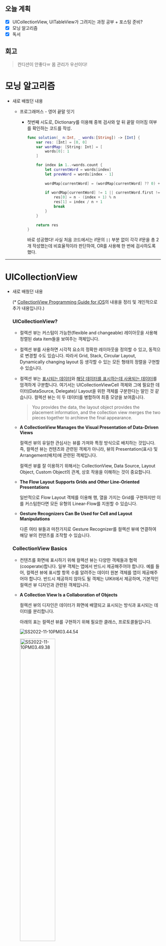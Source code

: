 ## 오늘 계획

- [x] UICollectionView, UITableView가 그려지는 과정 공부 + 포스팅 준비?
- [x] 모닝 알고리즘
- [x] 독서

## 회고

> 컨디션이 안좋다ㅠ 몸 관리가 우선이다!

# 모닝 알고리즘

- 새로 배웠던 내용

    -   프로그래머스 - 영어 끝말 잇기

        -   첫번째 시도로, Dictionary를 이용해 중복 검사와 앞 뒤 끝말 이어짐 여부를 확인하는 코드를 작성.

            ```swift
            func solution(_ n:Int, _ words:[String]) -> [Int] {
                var res: [Int] = [0, 0]
                var wordMap: [String: Int] = [
                    words[0]: 1
                ]
            
                for index in 1..<words.count {
                    let currentWord = words[index]
                    let prevWord = words[index - 1]
                    
                    wordMap[currentWord] = (wordMap[currentWord] ?? 0) + 1
                    
                    if wordMap[currentWord] != 1 || currentWord.first != prevWord.last {
                        res[0] = n - (index + 1) % n
                        res[1] = index / n + 1
                        break
                    }
                }
                
                return res
            }
            ```

            바로 성공했다! 사실 처음 코드에서는 if문의 `||` 부분 없이 각각 if문을 총 2개 작성했는데 비효율적이라 판단하여, OR를 사용해 한 번에 검사하도록 했다.

    


---

# UICollectionView

* 새로 배웠던 내용

    (\* [CollectionView Programming Guide for iOS](https://developer.apple.com/library/archive/documentation/WindowsViews/Conceptual/CollectionViewPGforIOS/Introduction/Introduction.html#//apple_ref/doc/uid/TP40012334-CH1-SW1)의 내용을 정리 및 개인적으로 추가 내용입니다.)

    ### UICollectionView?

    -   컬렉션 뷰는 커스텀이 가능한(flexible and changeable) 레이아웃을 사용해 정렬된 data item들을 보여주는 객체입니다.

    -   컬렉션 뷰를 사용하면 시각적 요소의 정확한 레이아웃을 정의할 수 있고, 동적으로 변경할 수도 있습니다. 
        따라서 Grid, Stack, Circular Layout, Dynamically changing layout 등 생각할 수 있는 모든 형태의 정렬을 구현할 수 있습니다.

    -   컬렉션 뷰는 <u>표시되는 데이터</u>와 <u>해당 데이터를 표시하는데 사용되는 데이터</u>를 엄격하게 구분합니다.
        여기서는 UICollectionViewCell 객체와 그에 필요한 데이터(DataSource, Delegate)/ Layout을 위한 객체를 구분한다는 말인 것 같습니다.
        컬렉션 뷰는 이 두 데이터를 병합하여 최종 모양을 보여줍니다.

        >   You provides the data, the layout object provides the placement information, and the collection view merges the two pieces together to archieve the final appearance.

    -   **A CollectionView Manages the Visual  Presentation of Data-Driven Views**

        컬렉션 뷰의 유일한 관심사는 뷰를 가져와 특정 방식으로 배치하는 것입니다. 즉, 컬렉션 뷰는 컨텐츠와 관련된 객체가 아니라, 뷰의 Presentation(표시) 및 Arrangement(배치)에 관련된 객체입니다.

        컬렉션 뷰를 잘 이용하기 위해서는 CollectionView, Data Source, Layout Object, Custom Object의 관계, 상호 작용을 이해하는 것이 중요합니다.

    -   **The Flow Layout Supports Grids and Other Line-Oriented Presentations**

        일반적으로 Flow Layout 객체를 이용해 행, 열을 가지는 Grid를 구현하지만 이를 커스텀한다면 모든 유형의 Linear-Flow를 지원할 수 있습니다.

    -   **Gesture Recognizers Can Be Used for Cell and Layout Manipulations**

        다른 여타 뷰들과 마찬가지로 Gesture Recognizer를 컬렉션 뷰에 연결하여 해당 뷰의 컨텐츠를 조작할 수 있습니다.

    

    ### CollectionView Basics

    -   컨텐츠를 화면에 표시하기 위해 컬렉션 뷰는 다양한 객체들과 협력(cooperate)합니다.
        일부 객체는 앱에서 반드시 제공해주어야 합니다. 예를 들어, 컬렉션 뷰에 표시할 항목 수를 알려주는 데이터 원본 객체를 앱이 제공해주어야 합니다.
        반드시 제공하지 않아도 될 객체는 UIKit에서 제공하며, 기본적인 컬렉션 뷰 디자인과 관련된 객체입니다.

    -   **A Collection View Is a Collaboration of Objects**

        컬렉션 뷰의 디자인은 데이터가 화면에 배열되고 표시되는 방식과 표시되는 데이터를 분리합니다.

        아래의 표는 컬렉션 뷰를 구현하기 위해 필요한 클래스, 프로토콜들입니다.

        ![SS2022-11-10PM03.44.54](https://raw.githubusercontent.com/Hansolkkim/Image-Upload/forUpload/img/202211101545160.jpg)

        <img src="https://raw.githubusercontent.com/Hansolkkim/Image-Upload/forUpload/img/202211101549441.jpg" alt="SS2022-11-10PM03.49.38" width="50%;" />

        위의 그림은 컬렉션 뷰와 연결된 핵심 객체들 간의 관계를 보여줍니다.

        컬렉션 뷰는 DataSource에서 표시할 셀에 대한 데이터를 가져옵니다.
        **DataSource와 Delegate 객체**는 Cell Selection, Highlighting 등을 포함하는 컨텐츠를 관리하는 역할을 합니다. 앞서 두 번이나 강조한, <u>표시되는 데이터를 관리</u>하는 객체입니다.

        **Layout 객체**는 Cell들이 속하는 위치를 결정하고 그 정보를 Layout Attribute 객체 형태로 컬렉션 뷰에 알려줍니다.

        그런 다음 컬렉션 뷰는 레이아웃 정보를 실제 셀과 병합하여 최종 Visual Presentation을 결정합니다.

        >   해당 과정을 확인하기 위해 커스텀 컬렉션뷰를 작성해 어떤 순서로 컬렉션 뷰가 그려지는지 확인해봤습니다.
        >
        >   ![SS2022-11-10PM04.59.20](https://raw.githubusercontent.com/Hansolkkim/Image-Upload/forUpload/img/202211101659004.jpg)
        >
        >   1.   가장 먼저 Layout 객체의 `prepare()` 메소드가 호출됩니다.
        >        해당 메소드는 Layout 객체에게 현재 레이아웃을 업데이트하도록 하는 메소드입니다. (레이아웃 업데이트는 컬렉션 뷰가 컨텐츠를 처음 표시할 때와 뷰의 변경으로 인해 레이아웃이 무효화될 때 발생합니다.)
        >        레이아웃을 업데이트할 때마다 컬렉션 뷰는 `prepare()` 를 호출해 Layout 객체에 이후 레이아웃 작업을 준비하도록 합니다.
        >        이 메서드의 기본 구현은 아무 작업이 없고, 커스텀 레이아웃을 위해 overriding하여 데이터 구조를 설정하거나 레이아웃을 수행하는데 필요한 초기 계산을 수행하도록 하는 역할을 합니다. (컬렉션 뷰의 사이즈, item의 위치를 결정하기 위한 초기 계산 등을 수행한다고 합니다.)
        >
        >        [[UICollectionView를 이용한 LINE iOS 대화방 리팩토링]](https://engineering.linecorp.com/ko/blog/ios-refactoring-uicollectionview-1/) 포스팅에서 확인해보면, 아래와 같이 prepare 함수를 활용했음을 확인할 수 있었습니다.
        >
        >        >   UICollectionViewLayout의 prepare() 함수에서는 UICollectionView에 표시되는 전체 크기를 계산하고 각 셀의 레이아웃 속성을 미리 계산하여 메모리에 적재한 뒤 유지합니다.
        >        >   레이아웃의 데이터 구조를 설계할 때는, UICollectionView에서 특정 화면 영역이나 특정 IndexPath에 대한 레이아웃 속성을 요청할 때 빠르게 응답할 수 있도록 설계하는 것이 중요합니다.
        >        >   내부적으로 Dictionary나 Array 등을 활용하여 최대한 빠르게 응답할 수 있도록 설계했습니다.
        >
        >   2.   그 다음 Data Source 객체의 `numberOfItemsInSection` 관련 메소드가 호출됩니다.
        >        섹션마다 몇 개의 item이 필요한지 확인하기 위한 메소드인데, 이는 Layout의 ContentSize를 결정하여 `collectionViewContentSize` 프로퍼티를 결정하기 위해서 호출됩니다. (ContentSize는 ScrollView에서 스크롤하기 위한 contents의 전체 크기를 위해 필요한 값입니다.)
        >        collectionViewContentSize를 알기 위해 item 개수만이 필요한 것은 아니지만, 현재 collectionView를 정의하는 코드에서 itemSize를 결정해주었기 때문에 그 이후의 작업이 진행되었습니다.
        >        itemSize를 결정하는 방법에는 `Layout.itemSize = ...`과 같이 Layout 객체에 직접 정해주는 방법도 있지만 `UICollectionViewDelegateFlowLayout` 프로토콜의 `sizeForItem` 관련 메소드를 통해 설정해주는 방법도 있습니다. 
        >        하지만 이 방법은 Cell마다 Size가 다를 경우에 필요한 방법입니다. ContentSize를 구하는 과정에서 모든 Cell마다 `sizeForItem` 메소드를 호출하기 때문에 비효율적이기 때문입니다.
        >        따라서 Cell이 모두 같은 Size라면 앞서 말한 첫 번째 방법을 사용하는 것이 효율적이라고 합니다.
        >
        >   3.   그 다음 앞서 말했던 Layout 객체의 ContentSize 결정을 위한 `collectionViewContentSize` 프로퍼티의 결정이 이루어집니다.
        >
        >   4.   그 이후에 Layout 객체에서 `layoutAttributesForElements` 메소드를 이용해 각각의 Element 마다 필요한 Attribute를 생성해줍니다.
        >
        >   5.   그리고 Data Source 객체에서 Cell에 표시될 데이터 결정을 위해 `cellForItemAt` 메소드를 호출합니다.

    -   **Reusable Views Improve Performance**

        컬렉션 뷰는 **효율성**를 개선하기 위해 뷰의 **Recycling Program**을 사용합니다.
        뷰가 화면에서 벗어나면 뷰에서 제거되고 (삭제되지는 않고) 재사용 큐에 배치됩니다.
        새 컨텐츠가 스크롤되어 화면에 나타나면 재사용 큐에 있던 뷰가 큐에서 빠져나와 새 컨텐츠가 되어 그 용도가 변경됩니다.

        이런 **Recycling**을 위해 컬렉션 뷰에 의해 표시되는 모든 뷰들은 `UICollectionReusableView`클래스의 자식 클래스여야 합니다.

        컬렉션 뷰는 Cell, Supplementary View, Decoration View 세 종류의 ReusableView를 제공합니다. (각 용도는 [해당 사이트](https://developer.apple.com/library/archive/documentation/WindowsViews/Conceptual/CollectionViewPGforIOS/CollectionViewBasics/CollectionViewBasics.html#//apple_ref/doc/uid/TP40012334-CH2-SW1)에서 참고하면 될 것 같습니다!)

        컬렉션 뷰는 테이블 뷰와는 다르게 Data Source에서 제공하는 Cell, Supplementary Views의 특정 스타일을 사용하지 않습니다.
        대신 기본 Reusable View Class는 수정할 수 있는 빈 캔버스와 같습니다. 이를 사용하여 뷰 계층 구조를 만들든, 이미지를 표시하든, 컨텐츠를 동적으로 그릴 수 있습니다.

        DataSource 객체는 연결된 컬렉션 뷰에서 사용하는 Cell, Supplementary View를 제공하는 역할을 하지만 뷰를 직접 생성하지는 않고, 뷰를 요청하면, 데이터 소스는 컬렉션 뷰의 메서드를 사용하여 원하는 유형의 뷰를 큐에서 빼와서 구성하도록 합니다.

    -   **The Layout Object Controls the Visual Presentation**

        Layout 객체는 컬렉션 뷰 내에서 item의 배치 및 시각적 스타일을 결정하는 단독 책임을 갖습니다.
        DataSource 객체가 뷰와 실제 컨텐츠를 제공하지만, Layout 객체는 해당 뷰의 크기, 위치 및 기타 모양 관련 속성을 결정합니다.
        이런 책임 분리 덕분에 데이터 객체를 변경하지 않고도 레이아웃을 동적으로 변경할 수 있습니다.

        컬렉션 뷰에서 사용하는 Layout 객체는 실제로 해당 뷰를 소유하지 않기 때문에 관리하는 뷰를 직접적으로(directly) 건드리지 않습니다.
        대신 컬렉션 뷰에서 Cell, Supplementary View, Decoration View의 위치, 크기 및 시각적 모양을 describe하는 attributes를 생성합니다.
        그런 다음 attributes를 실제 뷰 객체에 적용하는 것은 컬렉션 뷰의 책임입니다.
        <img src="https://raw.githubusercontent.com/Hansolkkim/Image-Upload/forUpload/img/202211101621787.jpg" alt="SS2022-11-10PM04.21.36" style="zoom:50%;" />

        위의 그림은 수직 방향 스크롤의 컬렉션 뷰에서 Flow Layout 객체가 Cell, Supplementary View를 정렬하는 방법을 보여줍니다.
        수직 방향 스크롤 Flow Layout에서 컨텐츠 영역의 Width는 고정된 상태로 유지되고, Height는 컨텐츠를 수용할 수 있도록 커집니다.
        면적을 계산하기 위해 Layout 객체는 뷰와 Cell을 한 번에 하나씩 배치하고 각각에 가장 적합한 위치를 선택합니다. (참고로 Flow Layout에서는 Cell, Supplementary View의 크기는 Layout 객체나 Delegate를 통해 속성으로 지정됩니다.)

        Layout 객체는 뷰의 크기나 위치 그 이상을 제어할 수 있습니다. Transparency, 3D 공간에서의 변형, 다른 뷰들과 겹쳐 보이도록 하는 등의 여러 뷰 관련 속성을 지정할 수 있습니다

    

    ### Designing Your Data Source and Delegate

    -   모든 컬렉션 뷰는 **Data Source** 객체를 가지고 있습니다.
        Data Source 객체는 앱이 보여주려고 하는 컨텐츠 그 자체입니다. 
        Data Source는 앱 데이터 모델로부터 만들어진 객체일 수도, 혹은 컬렉션 뷰 컨트롤러일 수도 있습니다. Data Source에 대한 유일한 Requirement는, 그것이 컬렉션 뷰에 필요한 정보를 제공할 수 있어야 한다는 것입니다.
        (여기서 정보란, 얼마나 많은 item이 있는지 또는 그 item들을 보여줄 때 어떤 뷰들을 사용하는지에 대한 정보 등을 의미합니다.)
    -   **Delegate** 객체는 필수는 아니지만 존재하는 것이 권장되는 객체입니다.
        Delegate 객체는 컬렉션 뷰를 통해 컨텐츠를 보여주는 것과 상호 작용과 관련된 측면을 관리하는 객체입니다.

    #### The Data Source Manages Your Content

    -   Data Source 객체는 컬렉션 뷰를 사용해 표시하는 컨텐츠를 관리하는 객체입니다.
        Data Source  객체는 지원해야 하는 기본 behavior 및 methods를 정의하는  `UICollectionViewDataSource` 프로토콜을 준수해야 합니다.
        Data Source의 역할은 다음 질문에 대한 답변을 컬렉션 뷰에 제공하는 것입니다.
        1.   몇 개의 Section을 컬렉션 뷰가 포함하나?
        2.   주어진 Section에 대해서 Section은 몇 개의 item을 포함하나?
        3.   주어진 Section이나 Item에 대해서 대응하는 컨텐츠를 보여주기 위해 어떤 뷰를 사용하나?
    -   Section과 Item은 컬렉션 뷰 컨텐츠의 기본 구성 원칙입니다.
        컬렉션 뷰는 일반적으로 하나 이상의 Section이 있으며, 각 Section에는 차례로 0개 이상의 Item이 포함됩니다.
        Item은 표시하려는 주요 컨텐츠를 보여주는 반면, Section은 해당 Item들을 논리적 그룹으로 구성합니다.
    -   컬렉션 뷰는 NSIndexPath 객체를 사용해 포함된 데이터를 참조합니다.
        Item을 찾으려 할 때 컬렉션 뷰는 Layout 객체에서 제공한 Index Path 정보를 사용합니다.
        Item은 (Section Number, Item Number) 형태의 Index Path를 가지고, Supplementary View나 Decoration View는 (Section Number, Layout 객체가 제공한 어떠한 값) 형태의 Index Path를 가집니다.
    -   Data Source 객체에서 Section과 Item을 어떻게 정렬하든지에 관계없이, 해당 Section과 Item의 시각적 Presentation은 Layout 객체에 의해 결정됩니다.
        ![SS2022-11-11PM02.49.46](https://raw.githubusercontent.com/Hansolkkim/Image-Upload/forUpload/img/202211111450411.jpg)
        위의 그림에서 처럼, 서로 다른 Layout 객체는 Section과 Item을 매우 다른 방식으로 보여줄 수 있습니다.
        Flow Layout 객체는 이전 Section 아래에 다음 Section이 오는 형태로, 세로로 정렬을 하는 반면, Custom Layout 객체는 Section을 비선형 배열로 배치하는 것을 보아, Data와 Layout의 역할이 분리되어 있음을 다시 한 번 확인할 수 있습니다.

    -   **Designing Your Data Objects**

        효율적인 Data Source는 기본 데이터 객체를 구성하는데 이점을 갖기 위해 Section과 Item을 사용합니다. 
        Data를 Section과 Item으로 구성하면 나중에 Data Source methods를 손쉽게 구현할 수 있습니다.
        또한 Data Source의 Method들은 자주 호출되기 때문에 이런 method들이 데이터를 가능한 한 빨리 추출할 수 있도록 해야합니다.

        한 가지 간단한 솔루션은 아래 그림과 같이 data Source가 nested array 집합을 사용하는 것입니다.
        이 구성에서 상위 배열은 Data Source의 Seciton을 나타내는 하나 이상의 배열이고, 그러면 각 Section 배열에는 해당 Section에 필요한 데이터 Item이 포함됩니다.
        Section에서 Item을 찾기 위해서는, Section 배열을 검색한 다음 해당 배열에서 Item을 검색하면 됩니다.

        ![SS2022-11-11PM03.08.27](https://raw.githubusercontent.com/Hansolkkim/Image-Upload/forUpload/img/202211111508021.jpg)

    -   **Telling the Collection View About Your Content**

        컬렉션 뷰는 Data Source 객체에게 다음과 같은 상황에서 데이터를 요구합니다.

        1.   컬렉션 뷰가 처음  화면에 나타날 때
        2.   컬렉션 뷰에 다른 Data Source 객체를 할당할 때
        3.   컬렉션 뷰의 `reloadData()` 메소드를 직접 호출할 때
        4.   Delegate 객체가 `performBatchUpdate:completion` 관련 메소드를 실행할 때나 이동, 추가, 삭제 메소드를 실행할 때

        위와 같은 상황에서 `numberOfSectionInCollectionView:` 관련 메소드를 사용해 Section의 개수를 제공하고, `collectionView:numberOfItemInSection:` 관련 메소드를 사용하여 각 Section에 있는 Item의 개수를 제공합니다.

    

    #### Inserting, Deleting, and Moving Sections and Items

    하나의 Section이나 Item을 삽입, 삭제 또는 이동하기 위해서는 다음의 단계를 따라야 합니다.

    1.   Data  Source 객체의 데이터를 업데이트
    2.   컬렉션 뷰에서의 적절한 메소드 호출

    **컬렉션 뷰에 변경 사항을 알리기 전에 Data Source를 업데이트**하는 것이 중요합니다. 
    컬렉션 뷰의 Method는 Data Source에 현재 적절한 데이터가 있다고 가정하기 때문입니다.
    그렇지 않으면 컬렉션 뷰가 Data Source에서 잘못된 Item 집합을 받거나, Data Source에 존재하지 않는 항목을 요청하여 앱이 충돌될 수 있습니다.

    하나의 Item을 Programmitacally하게 추가, 삭제, 이동할 경우, 컬렉션 뷰는 자동으로 해당 변경을 반영하는 애니메이션을 만듭니다.
    하지만 여러 변경 사항을 함께 애니메이션하려면 블록 내에서 모든 추가, 삭제, 이동 관련 메소드를 호출하고 해당 블록을 `performBatchUpdates:completion:` 관련 메소드에 전달해야 합니다.
    이렇게 하면 batch update process가 모든 변경 사항을 동시에 애니메이션으로 만들어 줍니다.

    >   위의 내용을 코드를 짜서 구현해보았습니다.
    >
    >   먼저, 제일 처음 말했던 “컬렉션 뷰에 변경 사항을 알리기 전에 Data Source를 업데이트”하는 부분을 확인해보기 위해 아래의 두 코드로 비교해보았습니다.
    >
    >   ```swift
    >   @IBAction func tapInsertButton(_ sender: UIButton) {
    >       let newData = data.randomElement() ?? UIColor.black
    >       data.append(newData)
    >       let insertingIndexPath = IndexPath(item: data.count - 1, section: 0)
    >       collectionView.insertItems(at: [insertingIndexPath])
    >   }
    >   ```
    >
    >   ```swift
    >   @IBAction func tapInsertButton(_ sender: UIButton) {
    >       let insertingIndexPath = IndexPath(item: data.count, section: 0) // 오류 발생
    >       // let insertingIndexPath = IndexPath(item: data.count - 1, section: 0)
    >       collectionView.insertItems(at: [insertingIndexPath])
    >       let newData = data.randomElement() ?? UIColor.black
    >       data.append(newData)
    >   }
    >   ```
    >
    >   맨 위의 코드로 실행할 경우, 새로운 Cell이 추가되며 애니메이션까지 잘 나타남을 확인했습니다. 
    >
    >   하지만 두 번째 코드로 실행할 경우, IndexPath의 item 매개변수의 값이 `data.count` 일 경우, Data Source에 `data.count` 번째 데이터가 없음을 컬렉션 뷰가 알아채어 오류가 발생했고, `data.count - 1`일 경우 실제 추가된 indexPath와 입력받은 indexPath가 일치하지 않다는 경고가 발생했습니다(이 경우 애니메이션도 활성화되지 않았습니다.).
    >
    >   따라서 원하는 애니메이션을 하고 정상적으로 추가/제거 되도록 하는 로직을 만들기 위해서는 Data Source를 먼저 업데이트하고 그 변경 사항을 컬렉션 뷰에 알려야 함을 확인할 수 있었습니다.
    >
    >   <img src="https://raw.githubusercontent.com/Hansolkkim/Image-Upload/forUpload/img/202211151521676.gif" alt="SS2022-11-15PM03.19.34" width="20%;" />
    >
    >   
    >
    >   그 다음, 여러 변경 사항을 `performBatchUpdate:completion:` 관련 메소드에 전달하는 방법을 이용하기 위해 아래와 같은 코드를 작성했습니다.
    >
    >   ```swift
    >   @IBAction func tapUpdateButton(_ sender: UIButton) {
    >       let newData = [data.randomElement()!, data.randomElement()!, data.randomElement()!]
    >       collectionView.performBatchUpdates {
    >           self.data.append(contentsOf: newData)
    >   		let insertingIndexPaths = [
    >               IndexPath(item: data.count, section: 0),
    >               IndexPath(item: data.count + 1, section: 0),
    >               IndexPath(item: data.count + 2, section: 0)
    >           ]
    >           self.collectionView.insertItems(at: insertingIndexPaths)
    >           
    >           self.data.removeFirst()
    >           self.data.removeFirst()
    >           let deletingIndexPaths = [
    >               IndexPath(item: 0, section: 0),
    >               IndexPath(item: 1, section: 0)
    >           ]
    >           self.collectionView.deleteItems(at: deletingIndexPaths)
    >       }
    >   }
    >   ```
    >
    >   위처럼, 컬렉션 뷰의 맨 뒤에 3개의 새로운 Cell을 추가하고, 맨 앞의 2개의 Cell을 삭제하는 코드를 작성했는데 오류가 발생했습니다.
    >
    >   추가된 새로운 Cell의 IndexPath를 컬렉션 뷰가 확인하기 전에 (그 뒤에서 이루어질 거라 예상했던) Data Source에서 Cell 데이터의 삭제가 발생했고, 그로 인해 존재하지 않는 IndexPath의 Cell을 추가하려고 한다는, 최종적으로 변경된 IndexPath 정보를 컬렉션 뷰에 알려야 한다는 오류였고, 이를 해결하기 위해 아래처럼 코드를 수정했습니다.
    >
    >   ```swift
    >   @IBAction func tapUpdateButton(_ sender: UIButton) {
    >       let newData = [data.randomElement()!, data.randomElement()!, data.randomElement()!]
    >       collectionView.performBatchUpdates {
    >           self.data.append(contentsOf: newData)
    >   		let insertingIndexPaths = [
    >               IndexPath(item: data.count-2, section: 0),
    >               IndexPath(item: data.count-1, section: 0),
    >               IndexPath(item: data.count, section: 0)
    >           ]
    >           self.collectionView.insertItems(at: insertingIndexPaths)
    >           
    >           self.data.removeFirst()
    >           self.data.removeFirst()
    >           let deletingIndexPaths = [
    >               IndexPath(item: 0, section: 0),
    >               IndexPath(item: 1, section: 0)
    >           ]
    >           self.collectionView.deleteItems(at: deletingIndexPaths)
    >       }
    >   }
    >   ```
    >
    >   따라서, 여러 변경 사항을 한꺼번에 적용하기 위해서는 컬렉션 뷰에 변경 사항 적용 후의 최종적인 Data Source에 대한 IndexPath 정보를 알려야함을 확인할 수 있었습니다.
    >
    >   <img src="https://raw.githubusercontent.com/Hansolkkim/Image-Upload/forUpload/img/202211151525241.gif" alt="SS2022-11-15PM03.25.04" width="20%;" />

* 학습 키워드

    `UICollectionView`

- 참고 자료

  [[Collection View Programming Guide for iOS]](https://developer.apple.com/library/archive/documentation/WindowsViews/Conceptual/CollectionViewPGforIOS/Introduction/Introduction.html#//apple_ref/doc/uid/TP40012334-CH1-SW1)
  
  [[Apple Develper- UICollectionViewLayout]](https://developer.apple.com/documentation/uikit/uicollectionviewlayout)
  
  [[UICollectionView를 이용한 LINE iOS 대화방 리팩토링 - 1]](https://engineering.linecorp.com/ko/blog/ios-refactoring-uicollectionview-1/)
  
  

